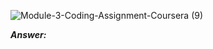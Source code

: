 ![Module-3-Coding-Assignment-Coursera (9)](https://user-images.githubusercontent.com/79485961/171996380-fe210ee7-5117-488f-97c2-029532fe733d.png)

***Answer:***

```SQL

```
